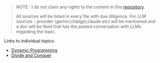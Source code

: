 > NOTE : I do not claim any rights to the content in this [repository](https://github.com/chandrakanth-c/patterns-in-algorithms/tree/main). 
>
> All sources will be listed in every file with due diligence.
> For LLM sources - provider (gemini,chatgpt,claude etc) will
> be mentioned and a doc will be liked that has the pasted
> conversation with LLMs regarding the topic.

Links to individual topics:
* [Dynamic Programming](https://github.com/chandrakanth-c/patterns-in-algorithms/edit/main/dynamic-programming.md)
* [Divide and Conquer](https://github.com/chandrakanth-c/patterns-in-algorithms/blob/main/divide-and-conquer.md)

